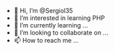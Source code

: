 - 👋 Hi, I’m @Sergiol35
- 👀 I’m interested in learning PHP
- 🌱 I’m currently learning ...
- 💞️ I’m looking to collaborate on ...
- 📫 How to reach me ...

<!---
Sergiol35/Sergiol35 is a ✨ special ✨ repository because its `README.md` (this file) appears on your GitHub profile.
You can click the Preview link to take a look at your changes.
--->
